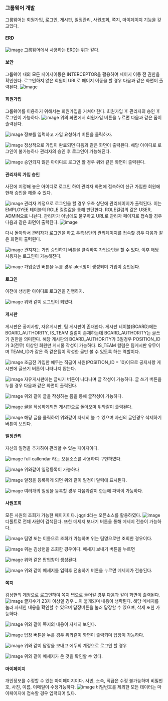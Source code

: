 
### 그룹웨어 개발
그룹웨어는 회원가입, 로그인, 게시판, 일정관리, 사원조회, 쪽지, 마이페이지 기능을 갖고있다.

#### ERD
![image](https://kkimsangheon.github.io/2017/10/04/groupware/ERD.PNG)
그룹웨어에서 사용하는 ERD는 위과 같다.

#### 보안
그룹웨어 내의 모든 페이지이동은 INTERCEPTOR을 활용하여 페이지 이동 전 권한을 확인한다. 로그인하지 않은 회원이 URL로 페이지 이동을 할 경우 다음과 같은 화면이 출력된다.
![image](https://kkimsangheon.github.io/2017/10/04/groupware/%EC%9E%98%EB%AA%BB%EB%90%9C_%EC%A0%91%EC%86%8D.PNG)

#### 회원가입
그룹웨어를 이용하기 위해서는 회원가입을 거쳐야 한다. 회원가입 후 관리자의 승인 후 로그인이 가능하다.
![image](https://kkimsangheon.github.io/2017/10/04/groupware/%EC%B4%88%EA%B8%B0%ED%99%94%EB%A9%B4.PNG)
위의 화면에서 회원가입 버튼을 누르면 다음과 같은 폼이 출력된다.

![image](https://kkimsangheon.github.io/2017/10/04/groupware/%EC%97%90%EB%91%90_%ED%9A%8C%EC%9B%90%EA%B0%80%EC%9E%85.PNG)
정보를 입력하고 가입 요청하기 버튼을 클릭하자.

![image](https://kkimsangheon.github.io/2017/10/04/groupware/%ED%9A%8C%EC%9B%90%EA%B0%80%EC%9E%85_%EC%84%B1%EA%B3%B5.PNG)
정상적으로 가입이 완료되면 다음과 같은 화면이 출력된다. 해당 아이디로 로그인이 불가능하나 관리자의 승인 후 로그인이 가능해진다.

![image](https://kkimsangheon.github.io/2017/10/04/groupware/%EB%AF%B8%EC%8A%B9%EC%9D%B8%EB%A1%9C%EA%B7%B8%EC%9D%B8.PNG)
승인되지 않은 아이디로 로그인 할 경우 위와 같은 화면이 출력된다.

#### 관리자의 가입 승인
사전에 지정해 놓은 아이디로 로그인 하여 관리자 화면에 접속하여 신규 가입한 회원에 한해 승인을 해줄 수 있다.

![image](https://kkimsangheon.github.io/2017/10/04/groupware/%EA%B4%80%EB%A6%AC%EC%9E%90_%EB%A1%9C%EA%B7%B8%EC%9D%B8.PNG)
관리자 계정으로 로그인을 할 경우 우측 상단에 관리페이지가 출력된다. 이는 EMPLOYEE 테이블의 ROLE 컬럼값을 통해 판단한다. ROLE컬럼의 값은 USER, ADMIN으로 나뉜다. 관리자가 아님에도 불구하고 URL로 관리자 페이지로 접속할 경우 다음과 같은 화면이 출력된다.
![image](https://kkimsangheon.github.io/2017/10/04/groupware/%EA%B4%80%EB%A6%AC%EC%9E%90%ED%8E%98%EC%9D%B4%EC%A7%80%EC%A0%91%EC%86%8D%EC%8B%9C%EB%8F%84.PNG)

다시 돌아와서 관리자가 로그인을 하고 우측상단의 관리페이지를 접속할 경우 다음과 같은 화면이 출력된다.

![image](https://kkimsangheon.github.io/2017/10/04/groupware/%EA%B4%80%EB%A6%AC%EC%9E%90%ED%8E%98%EC%9D%B4%EC%A7%80.PNG)
관지자는 가입 승인하기 버튼을 클릭하여 가입승인을 할 수 있다. 이후 해당 사용자는 로그인이 가능해진다.

![image](https://kkimsangheon.github.io/2017/10/04/groupware/%EA%B0%80%EC%9E%85%EC%8A%B9%EC%9D%B8.PNG)
가입승인 버튼을 누를 경우 alert창이 생성되며 가입이 승인된다.

#### 로그인
이전에 생성한 아이디로 로그인을 진행하자.

![image](https://kkimsangheon.github.io/2017/10/04/groupware/%EC%97%90%EB%91%90_%EC%B4%88%EA%B8%B0%ED%99%94%EB%A9%B4.PNG)
위와 같이 로그인이 되었다.

#### 게시판
게시판은 공지사항, 자유게시판, 팀 게시판이 존재한다.
게시판 테이블(BOARD)에는 BOARD_AUTHORITY, IS_TEAM 컬럼이 존재하는데 BOARD_AUTHORITY는 글쓰기 권한을 의미한다. 해당 게시판의 BOARD_AUTHORITY가 3일경우 POSITION_ID가 3(전무) 이상인 회원만 게시물 작성이 가능하다.
IS_TEAM 컬럼은 팀게시판 유무이며 TEAM_ID가 같은 즉 같은팀이 작성한 글만 볼 수 있도록 하는 역할이다.

![image](https://kkimsangheon.github.io/2017/10/04/groupware/%EA%B3%B5%EC%A7%80%EC%82%AC%ED%95%AD%EA%B2%8C%EC%8B%9C%ED%8C%90.PNG)
조금전 가입한 에두는 직급이 사원(POSITION_ID = 10)이므로 공지사항 게시판에 글쓰기 버튼이 나타나지 않는다.

![image](https://kkimsangheon.github.io/2017/10/04/groupware/%EC%9E%90%EC%9C%A0%EA%B2%8C%EC%8B%9C%ED%8C%90.PNG)
자유게시판에는 글씨기 버튼이 나타나며 글 작성이 가능하다.
글 쓰기 버튼을 누를 경우 다음과 같은 화면이 출력된다.

![image](https://kkimsangheon.github.io/2017/10/04/groupware/%EC%9E%90%EC%9C%A0%EA%B2%8C%EC%8B%9C%ED%8C%90_%EA%B8%80%EC%93%B0%EA%B8%B0.PNG)
위와 같이 글을 작성하는 폼을 통해 글작성이 가능하다.

![image](https://kkimsangheon.github.io/2017/10/04/groupware/%EA%B8%80%EC%93%B0%EA%B8%B0%EC%99%84%EB%A3%8C.PNG)
글을 작성하게되면 게시판으로 돌아오며 위와같이 출력된다.

![image](https://kkimsangheon.github.io/2017/10/04/groupware/%EA%B8%80%EC%83%81%EC%84%B8%EB%B3%B4%EA%B8%B0.PNG)
해당 글을 클릭하여 위와같이 자세히 볼 수 있으며 자신의 글인경우 삭제하기 버튼이 보인다.

#### 일정관리
자신의 일정을 추가하여 관리할 수 있는 페이지이다.

![image](https://kkimsangheon.github.io/2017/10/04/groupware/%EC%9D%BC%EC%A0%95%EA%B4%80%EB%A6%AC%EB%A9%94%EC%9D%B8.PNG)
full callendar 라는 오픈소스를 사용하여 구현하였다.

![image](https://kkimsangheon.github.io/2017/10/04/groupware/%EC%9D%BC%EC%A0%95%EB%93%B1%EB%A1%9D.PNG)
위와같이 일정등록이 가능하다

![image](https://kkimsangheon.github.io/2017/10/04/groupware/%EC%9D%BC%EC%A0%95%EB%93%B1%EB%A1%9D%EC%99%84%EB%A3%8C.PNG)
일정을 등록하게 되면 위와 같이 일정이 달력에 표시된다.

![image](https://kkimsangheon.github.io/2017/10/04/groupware/%EC%97%AC%EB%9F%AC%EA%B0%9C%EC%9D%98%EC%9D%BC%EC%A0%95.PNG)
여러개의 일정을 등록할 경우 다음과같이 한눈에 파악이 가능하다.

#### 사원조회
모든 사원의 조회가 가능한 페이지이다. jqgrid라는 오픈소스를 활용하였다.
![image](https://kkimsangheon.github.io/2017/10/04/groupware/%EC%82%AC%EC%9B%90%EC%A1%B0%ED%9A%8C%ED%99%94%EB%A9%B4.PNG)
디폴트로 전체 사원이 검색된다. 또한 메세지 보내기 버튼을 통해 메세지 전송이 가능하다.

![image](https://kkimsangheon.github.io/2017/10/04/groupware/%EA%B0%9C%EB%B0%9C2%ED%8C%80%EA%B2%80%EC%83%89.PNG)
팀명 또는 이름으로 조회가 가능하며 위는 팀명으로만 조회한 경우이다.

![image](https://kkimsangheon.github.io/2017/10/04/groupware/%EA%B9%80%EC%83%81%ED%97%8C%EC%A1%B0%ED%9A%8C.PNG)
위는 김상헌을 조회한 경우이다. 메세지 보내기 버튼을 누르면

![image](https://kkimsangheon.github.io/2017/10/04/groupware/%EB%A9%94%EC%84%B8%EC%A7%80%EB%B3%B4%EB%82%B4%EA%B8%B0.PNG)
위와 같은 팝업창이 생성된다.

![image](https://kkimsangheon.github.io/2017/10/04/groupware/%EC%97%90%EB%91%90_%EB%A9%94%EC%84%B8%EC%A7%80%EB%B3%B4%EB%82%B4%EA%B8%B0.PNG)
위와 같이 메세지를 입력후 전송하기 버튼을 누르면 메세지가 전송된다.

#### 쪽지
김상헌의 계정으로 로그인하여 쪽지 탭으로 들어갈 경우 다음과 같이 화면이 출력된다.
![image](https://kkimsangheon.github.io/2017/10/04/groupware/%EC%AA%BD%EC%A7%80.PNG)
글자수가 23자 이상일 경우 ...이 붙게되며 내용이 생략된다.
해당 메세지를 눌러 자세한 내용을 확인할 수 있으며 답장버튼을 눌러 답장할 수 있으며, 삭제 또한 가능하다.

![image](https://kkimsangheon.github.io/2017/10/04/groupware/%EC%9E%90%EC%84%B8%ED%9E%88%EB%B3%B4%EA%B8%B0.PNG)
위와 같이 쪽지의 내용이 자세히 보인다.

![image](https://kkimsangheon.github.io/2017/10/04/groupware/%EB%8B%B5%EC%9E%A5.PNG)
답장 버튼을 누를 경우 위와같이 화면이 출력되며 답장이 가능하다.

![image](https://kkimsangheon.github.io/2017/10/04/groupware/%EB%8B%B5%EC%9E%A5%EB%B3%B4%EB%82%B4%EA%B8%B0.PNG)
위와 같이 답장을 보내고 에두의 계정으로 로그인 할 경우

![image](https://kkimsangheon.github.io/2017/10/04/groupware/%EC%97%90%EB%91%90_%ED%99%95%EC%9D%B8.PNG)
위와 같이 메세지가 온 것을 확인할 수 있다.

#### 마이페이지
개인정보를 수정할 수 있는 마이페이지이다.
사번, 소속, 직급은 수정 불가능하며 비밀번호, 사진, 이름, 이메일이 수정가능하다.
![image](https://kkimsangheon.github.io/2017/10/04/groupware/%EB%A7%88%EC%9D%B4%ED%8E%98%EC%9D%B4%EC%A7%80.PNG)
비밀번호를 제외한 모든 데이터는 마이페이지에 접속할 경우 입력되어 있다.



